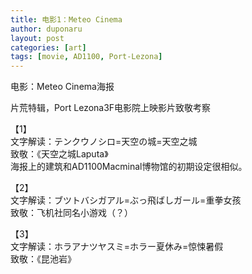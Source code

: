 ```yaml
---
title: 电影1：Meteo Cinema
author: duponaru
layout: post
categories: [art]
tags: [movie, AD1100, Port-Lezona]
---
```


电影：Meteo Cinema海报  

片荒特辑，Port Lezona3F电影院上映影片致敬考察    
<span class="image centered"><img src="{{ '/assets/post_img/2020-06-12/movies.jpg' | relative_url }}" alt="" /></span>   

【1】
<span class="image centered"><img src="{{ '/assets/post_img/2020-06-12/1_sky_castle.jpg' | relative_url }}" alt="" /></span>   
文字解读：テンクウノシロ=天空の城=天空之城   
致敬：《天空之城Laputa》  
海报上的建筑和AD1100Macminal博物馆的初期设定很相似。   

【2】 
<span class="image centered"><img src="{{ '/assets/post_img/2020-06-12/2.jpg' | relative_url }}" alt="" /></span>   
文字解读：ブツトバシガアル=ぶっ飛ばしガール=重拳女孩  
致敬：飞机社同名小游戏（？）  

【3】 
<span class="image centered"><img src="{{ '/assets/post_img/2020-06-12/3_horror.jpg' | relative_url }}" alt="" /></span>   
文字解读：ホラアナツヤスミ=ホラー夏休み=惊悚暑假  
致敬：《昆池岩》  